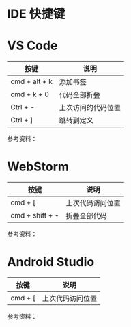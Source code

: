 # IDE 快捷键

# VS Code 
| 按键 | 说明 |
| --- | ---|
cmd + alt + k  |  添加书签 |
cmd + k + 0    | 代码全部折叠 |
Ctrl + -  |  上次访问的代码位置 |
Ctrl  + \] |   跳转到定义 | 


参考资料：

# WebStorm

| 按键 | 说明 |
| --- | ---|
cmd + [ | 上次代码访问位置
cmd + shift + -  | 折叠全部代码

参考资料：
# Android Studio

| 按键 | 说明 |
| --- | ---|
cmd + [ | 上次代码访问位置


参考资料：
